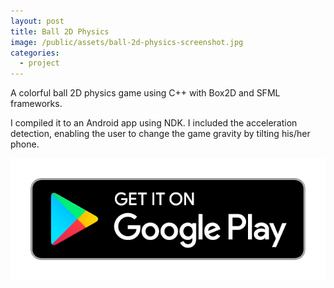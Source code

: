 ```yaml
---
layout: post
title: Ball 2D Physics
image: /public/assets/ball-2d-physics-screenshot.jpg
categories:
  - project
---
```


A colorful ball 2D physics game using C++ with Box2D and SFML frameworks.

I compiled it to an Android app using NDK.
I included the acceleration detection, enabling the user to change the game gravity by tilting his/her phone.

<a href='https://play.google.com/store/apps/details?id=com.game.ball2dphysics'><img alt='Get it on Google Play' src='/public/assets/google-play-badge.png' class="google-play-badge"></a>
